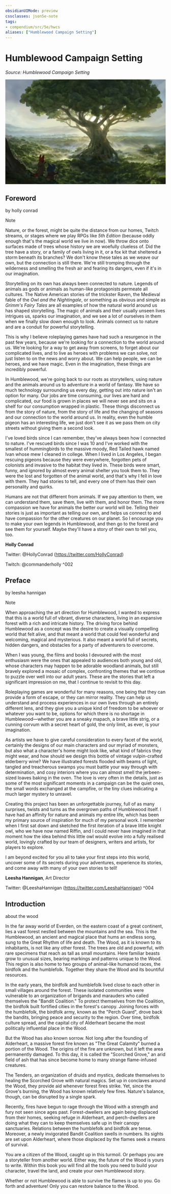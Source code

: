 ```yaml
---
obsidianUIMode: preview
cssclasses: json5e-note
tags:
- compendium/src/5e/hwcs
aliases: ["Humblewood Campaign Setting"]
---
```

# Humblewood Campaign Setting
*Source: Humblewood Campaign Setting* 

![](https://raw.githubusercontent.com/5etools-mirror-2/5etools-img/main/book/HWCS/Cover.webp#center)

## Foreword

by holly conrad

> [!note] 
> 
> Nature, or the forest, might be quite the distance from our homes, Twitch streams, or stages where we play RPGs like *5th Edition* (because oddly enough that's the magical world we live in now). We throw dice onto surfaces made of trees whose history we are woefully clueless of. Did the tree have a story, or a family of owls living in it, or a fox kit that sheltered a storm beneath its branches? We don't know these tales as we weave our own, but the connection is still there. We're still tromping through the wilderness and smelling the fresh air and fearing its dangers, even if it's in our imagination.
> 
> Storytelling on its own has always been connected to nature. Legends of animals as gods or animals as human-like protagonists permeate all cultures. The Native American stories of the trickster Raven, the Medieval fable of the *Owl and the Nightingale*, or something as obvious and simple as *Grimm's Fairy Tales* are all examples of how the natural world around us has shaped storytelling. The magic of animals and their usually unseen lives intrigues us, sparks our imagination, and we see a lot of ourselves in them when we finally slow down enough to look. Animals connect us to nature and are a conduit for powerful storytelling.
> 
> This is why I believe roleplaying games have had such a resurgence in the past few years, because we're looking for a connection to the world around us. We're looking for a way to get away from screens, to forget about our complicated lives, and to live as heroes with problems we can solve, not just listen to on the news and worry about. We can help people, we can be heroes, and we have magic. Even in the imagination, these things are incredibly powerful.
> 
> In Humblewood, we're going back to our roots as storytellers, using nature and the animals around us to adventure in a world of fantasy. We have so much technology surrounding us every day, getting out into nature isn't an option for many. Our jobs are time consuming, our lives are hard and complicated, our food is grown in places we will never see and sits on a shelf for our consumption wrapped in plastic. These things disconnect us from the story of nature, from the story of life and the changing of seasons and our connection to the world around us. In reality, even the humble pigeon has an interesting life, we just don't see it as we pass them on city streets without giving them a second look.
> 
> I've loved birds since I can remember, they've always been how I connected to nature. I've rescued birds since I was 10 and I've worked with the smallest of hummingbirds to the massive moody, Red Tailed hawk named Ivan whose mew I cleaned in college. When I lived in Los Angeles, I began rescuing pigeons because they were everywhere, forgotten pets of colonists and invasive to the habitat they lived in. These birds were smart, funny, and ignored by almost every animal shelter you took them to. They were the lost and forgotten of the animal world, and that's why I fell in love with them. They had stories to tell, and every one of them has their own personality and quirks.
> 
> Humans are not that different from animals. If we pay attention to them, we can understand them, save them, live with them, and honor them. The more compassion we have for animals the better our world will be. Telling their stories is just as important as telling our own, and helps us connect to and have compassion for the other creatures on our planet. So I encourage you to make your own legends in Humblewood, and then go to the forest and see them for yourself. Maybe they'll have a story of their own to tell you, too.
> 
> **Holly Conrad**
> 
> Twitter: @HollyConrad (https://twitter.com/HollyConrad)
> 
> Twitch: @commanderholly
^002

## Preface

by leesha hannigan

> [!note] 
> 
> When approaching the art direction for Humblewood, I wanted to express that this is a world full of vibrant, diverse characters, living in an expansive forest with a rich and intricate history. The driving force behind Humblewood as a concept was the desire to create a visually compelling world that felt alive, and that meant a world that could feel wonderful and welcoming, magical and mysterious. It also meant a world full of secrets, hidden dangers, and obstacles for a party of adventurers to overcome.
> 
> When I was young, the films and books I devoured with the most enthusiasm were the ones that appealed to audiences both young and old, whose characters may happen to be adorable woodland animals, but still bravely explored a mosaic of complex, confronting themes that we continue to puzzle over well into our adult years. These are the stories that left a significant impression on me, that I continue to revisit to this day.
> 
> Roleplaying games are wonderful for many reasons, one being that they can provide a form of escape, or they can mirror reality. They can help us understand and process experiences in our own lives through an entirely different lens, and they give you a unique kind of freedom to be whoever or whatever you want to be, options for which there is no shortage in Humblewood—whether you are a sneaky mapach, a brave little strig, or a cunning corvum with a secret heart of gold, the only limit, as ever, is your imagination.
> 
> As artists we have to give careful consideration to every facet of the world, certainly the designs of our main characters and our myriad of monsters, but also what a character's home might look like, what kind of fabrics they might wear, and how should we design this bottle of vintage vulpin-crafted elderberry wine? We have illustrated forests flooded with beams of light, tangled and treacherous swamps you must battle your way through with determination, and cosy interiors where you can almost smell the jerbeen-sized loaves baking in the oven. The love is very often in the details, just as some of the most significant moments in a campaign can be the quiet ones, the small words exchanged at the campfire, or the tiny clues indicating a much larger mystery to unravel.
> 
> Creating this project has been an unforgettable journey, full of as many surprises, twists and turns as the overgrown paths of Humblewood itself. I have had an affinity for nature and animals my entire life, which has been my primary source of inspiration for much of my personal work. I remember when I first sat down and sketched the first iteration of a brave little knight owl, who we have now named Riffin, and I could never have imagined in that moment how the idea behind this little owl would evolve into a fully realised world, lovingly crafted by our team of designers, writers and artists, for players to explore.
> 
> I am beyond excited for you all to take your first steps into this world, uncover some of its secrets during your adventures, experience its stories, and come away with many of your own stories to tell!
> 
> **Leesha Hannigan**, Art Director
> 
> Twitter: @LeeshaHannigan (https://twitter.com/LeeshaHannigan)
^004

## Introduction

about the wood

In the far away world of Everden, on the eastern coast of a great continent, lies a vast forest nestled between the mountains and the sea. This is the Humblewood, an ancient and magical place that hums an endless song, sung to the Great Rhythm of life and death. The Wood, as it is known to its inhabitants, is not like any other forest. The trees are old and powerful, with rare specimens that reach as tall as small mountains. Here familiar beasts grow to unusual sizes, bearing markings and patterns unique to the Wood. This region is also home to two groups of animal-like humanoid races, the birdfolk and the humblefolk. Together they share the Wood and its bountiful resources.

In the early years, the birdfolk and humblefolk lived close to each other in small villages around the forest. These isolated communities were vulnerable to an organization of brigands and marauders who called themselves the "Bandit Coalition." To protect themselves from the Coalition, the birdfolk built fortified cities in the forest's canopy. Joining forces with the humblefolk, the birdfolk army, known as the "Perch Guard", drove back the bandits, bringing peace and security to the region. Over time, birdfolk culture spread, and the capital city of Alderheart became the most politically influential place in the Wood.

But the Wood has also known sorrow. Not long after the founding of Alderheart, a massive forest fire known as "The Great Calamity" burned a portion of the Wood. The origins of the fire are unknown, but it left the area permanently damaged. To this day, it is called the "Scorched Grove," an arid field of ash that has since become home to many strange flame-infused creatures.

The Tenders, an organization of druids and mystics, dedicate themselves to healing the Scorched Grove with natural magics. Set up in conclaves around the Wood, they provide aid whenever forest fires strike. Yet, since the Grove's burning, the Wood has known relatively few fires. Nature's balance, though, can be disrupted by a single spark.

Recently, fires have begun to rage through the Wood with a strength and fury not seen since ages past. Forest-dwellers are again being displaced from their homes, seeking refuge in Alderheart, and perch-dwellers are doing what they can to keep themselves safe up in their canopy sanctuaries. Relations between the humblefolk and birdfolk are tense. Moreover, a newly invigorated Bandit Coalition swells in numbers. Its sights are set upon Alderheart, where those displaced by the flames seek a means of survival.

You are a citizen of the Wood, caught up in this turmoil. Or perhaps you are a storyteller from another world. Either way, the future of the Wood is yours to write. Within this book you will find all the tools you need to build your character, travel the land, and create your own Humblewood story.

Whether or not Humblewood is able to survive the flames is up to you. Go forth and adventure! Only you can restore balance to the Wood.